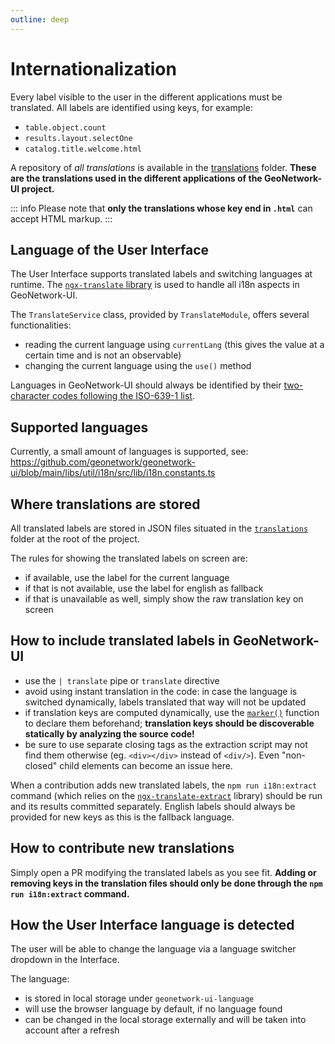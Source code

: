 ```yaml
---
outline: deep
---
```


# Internationalization

Every label visible to the user in the different applications must be translated. All labels are identified using keys, for example:

- `table.object.count`
- `results.layout.selectOne`
- `catalog.title.welcome.html`

A repository of _all translations_ is available in the [translations](https://github.com/geonetwork/geonetwork-ui/tree/main/translations) folder. **These are the
translations used in the different applications of the GeoNetwork-UI project.**

::: info
Please note that **only the translations whose key end in `.html`** can accept HTML markup.
:::

## Language of the User Interface

The User Interface supports translated labels and switching languages at runtime. The [`ngx-translate` library](https://github.com/ngx-translate/core) is used to handle all i18n aspects in GeoNetwork-UI.

The `TranslateService` class, provided by `TranslateModule`, offers several functionalities:

- reading the current language using `currentLang` (this gives the value at a certain time and is not an observable)
- changing the current language using the `use()` method

Languages in GeoNetwork-UI should always be identified by their [two-character codes following the ISO-639-1 list](https://en.wikipedia.org/wiki/List_of_ISO_639-1_codes).

## Supported languages

Currently, a small amount of languages is supported, see: https://github.com/geonetwork/geonetwork-ui/blob/main/libs/util/i18n/src/lib/i18n.constants.ts

## Where translations are stored

All translated labels are stored in JSON files situated in the [`translations`](https://github.com/geonetwork/geonetwork-ui/tree/main/translations) folder at the root of the project.

The rules for showing the translated labels on screen are:

- if available, use the label for the current language
- if that is not available, use the label for english as fallback
- if that is unavailable as well, simply show the raw translation key on screen

## How to include translated labels in GeoNetwork-UI

- use the `| translate` pipe or `translate` directive
- avoid using instant translation in the code: in case the language is switched dynamically, labels translated that way will not be updated
- if translation keys are computed dynamically, use the [`marker()`](https://github.com/biesbjerg/ngx-translate-extract-marker) function to declare them beforehand; **translation keys should be discoverable statically by analyzing the source code!**
- be sure to use separate closing tags as the extraction script may not find them otherwise (eg. `<div></div>` instead of `<div/>`). Even "non-closed" child elements can become an issue here.

When a contribution adds new translated labels, the `npm run i18n:extract` command (which relies on the [`ngx-translate-extract`](https://github.com/biesbjerg/ngx-translate-extract) library) should be run and its results committed separately. English labels should always be provided for new keys as this is the fallback language.

## How to contribute new translations

Simply open a PR modifying the translated labels as you see fit. **Adding or removing keys in the translation files should only be done through the `npm run i18n:extract` command.**

## How the User Interface language is detected

The user will be able to change the language via a language switcher dropdown in the Interface.

The language:

- is stored in local storage under `geonetwork-ui-language`
- will use the browser language by default, if no language found
- can be changed in the local storage externally and will be taken into account after a refresh
